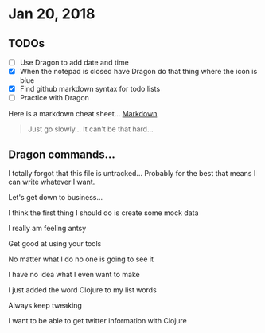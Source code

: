 # Jan 20, 2018

## TODOs

- [ ] Use Dragon to add date and time
- [x] When the notepad is closed have Dragon do that thing where the icon is blue
- [x] Find github markdown syntax for todo lists
- [ ] Practice with Dragon

Here is a markdown cheat sheet... [Markdown](https://guides.github.com/features/mastering-markdown/)

> Just go slowly... It can't be that hard...

## Dragon commands...

I totally forgot that this file is untracked... Probably for the best that means I can write whatever I want.

Let's get down to business...

I think the first thing I should do is create some mock data

I really am feeling antsy

Get good at using your tools

No matter what I do no one is going to see it

I have no idea what I even want to make

I just added the word Clojure to my list words

Always keep tweaking

I want to be able to get twitter information with Clojure
